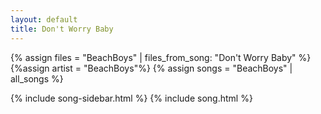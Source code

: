 ```yaml
---
layout: default
title: Don't Worry Baby
---
```


{% assign files = "BeachBoys" | files_from_song: "Don't Worry Baby" %}
{%assign artist = "BeachBoys"%}
{% assign songs = "BeachBoys" | all_songs %}

{% include song-sidebar.html %}
{% include song.html %}
